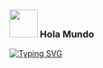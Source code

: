 ### <img src="https://media1.tenor.com/m/bxT-HcVQnOQAAAAC/hi-smiley-face.gif" with="50" height="50" /> Hola Mundo
[![Typing SVG](https://readme-typing-svg.demolab.com/?lines=Hola+como+estan+c:;Second+line+of+text)](https://git.io/typing-svg)
